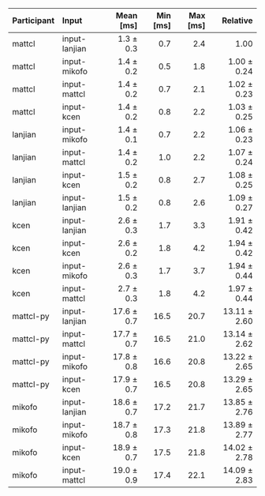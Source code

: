 | Participant | Input | Mean [ms] | Min [ms] | Max [ms] | Relative |
|:---|:---|---:|---:|---:|---:|
| mattcl | input-lanjian | 1.3 ± 0.3 | 0.7 | 2.4 | 1.00 |
| mattcl | input-mikofo | 1.4 ± 0.2 | 0.5 | 1.8 | 1.00 ± 0.24 |
| mattcl | input-mattcl | 1.4 ± 0.2 | 0.7 | 2.1 | 1.02 ± 0.23 |
| mattcl | input-kcen | 1.4 ± 0.2 | 0.8 | 2.2 | 1.03 ± 0.25 |
| lanjian | input-mikofo | 1.4 ± 0.1 | 0.7 | 2.2 | 1.06 ± 0.23 |
| lanjian | input-mattcl | 1.4 ± 0.2 | 1.0 | 2.2 | 1.07 ± 0.24 |
| lanjian | input-kcen | 1.5 ± 0.2 | 0.8 | 2.7 | 1.08 ± 0.25 |
| lanjian | input-lanjian | 1.5 ± 0.2 | 0.8 | 2.6 | 1.09 ± 0.27 |
| kcen | input-lanjian | 2.6 ± 0.3 | 1.7 | 3.3 | 1.91 ± 0.42 |
| kcen | input-kcen | 2.6 ± 0.2 | 1.8 | 4.2 | 1.94 ± 0.42 |
| kcen | input-mikofo | 2.6 ± 0.3 | 1.7 | 3.7 | 1.94 ± 0.44 |
| kcen | input-mattcl | 2.7 ± 0.3 | 1.8 | 4.2 | 1.97 ± 0.44 |
| mattcl-py | input-lanjian | 17.6 ± 0.7 | 16.5 | 20.7 | 13.11 ± 2.60 |
| mattcl-py | input-mattcl | 17.7 ± 0.7 | 16.5 | 21.0 | 13.14 ± 2.62 |
| mattcl-py | input-mikofo | 17.8 ± 0.8 | 16.6 | 20.8 | 13.22 ± 2.65 |
| mattcl-py | input-kcen | 17.9 ± 0.7 | 16.5 | 20.8 | 13.29 ± 2.65 |
| mikofo | input-lanjian | 18.6 ± 0.7 | 17.2 | 21.7 | 13.85 ± 2.76 |
| mikofo | input-mikofo | 18.7 ± 0.8 | 17.3 | 21.8 | 13.89 ± 2.77 |
| mikofo | input-kcen | 18.9 ± 0.7 | 17.5 | 21.8 | 14.02 ± 2.78 |
| mikofo | input-mattcl | 19.0 ± 0.9 | 17.4 | 22.1 | 14.09 ± 2.83 |
